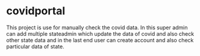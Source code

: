 # covidportal
This project is use for manually check the covid data. In this super admin can add multiple stateadmin which update the data of covid and also check other state data and in the last end user can create account and also check particular data of state. 
